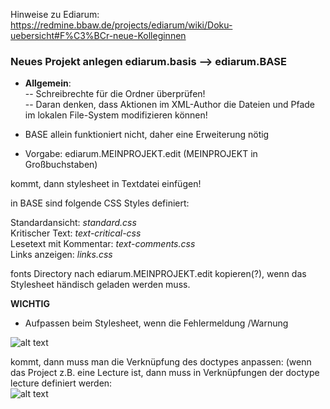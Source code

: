 Hinweise zu Ediarum:    
https://redmine.bbaw.de/projects/ediarum/wiki/Doku-uebersicht#F%C3%BCr-neue-Kolleginnen   

### Neues Projekt anlegen ediarum.basis --> ediarum.BASE    
- **Allgemein**:    
-- Schreibrechte für die Ordner überprüfen!       
-- Daran denken, dass Aktionen im XML-Author die Dateien und Pfade im lokalen File-System modifizieren können!     

- BASE allein funktioniert nicht, daher eine Erweiterung nötig    
- Vorgabe: ediarum.MEINPROJEKT.edit (MEINPROJEKT in Großbuchstaben)       

kommt, dann stylesheet in Textdatei einfügen!     

in BASE sind folgende CSS Styles definiert:   

Standardansicht:  *standard.css*          
Kritischer Text: *text-critical-css*      
Lesetext mit Kommentar:   *text-comments.css*     
Links anzeigen:    *links.css*              

fonts Directory nach ediarum.MEINPROJEKT.edit kopieren(?), wenn das Stylesheet händisch geladen werden muss.    

**WICHTIG**   
- Aufpassen beim Stylesheet, wenn die Fehlermeldung /Warnung        

![alt text](https://github.com/topoi/Telota/blob/master/Projekte/author_no_css.png)

kommt, dann muss man die Verknüpfung des doctypes anpassen: (wenn das Project z.B. eine Lecture ist, dann muss in Verknüpfungen der doctype lecture definiert werden:   
![alt text](https://github.com/topoi/Telota/blob/master/Projekte/Bildschirmfoto%20von%202020-01-03%2013-57-40.png)
